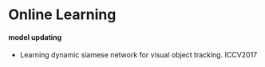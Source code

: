 # Online Learning

#### model updating

* Learning dynamic siamese network for visual object tracking. ICCV2017

